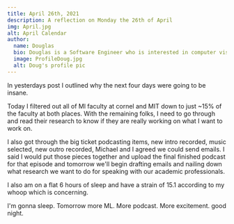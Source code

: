 ```yaml
---
title: April 26th, 2021
description: A reflection on Monday the 26th of April
img: April.jpg
alt: April Calendar
author:
  name: Douglas
  bio: Douglas is a Software Engineer who is interested in computer vision and our quest for strong AI. He also is constantly looking for ways to push the envelope of his personal mental and physical fitness.
  image: ProfileDoug.jpg
  alt: Doug's profile pic
---
```


In yesterdays post I outlined why the next four days were going to be insane.

Today I filtered out all of Ml faculty at cornel and MIT down to just ~15% of the faculty at both places. With the remaining folks, I need to go through and read their research to know if they are really working on what I want to work on.

I also got through the big ticket podcasting items, new intro recorded, music selected, new outro recorded, Michael and I agreed we could send emails.
I said I would put those pieces together and upload the final finished podcast for that episode and tomorrow we'll begin drafting emails and nailing down what research we want to do for speaking with our academic professionals.

I also am on a flat 6 hours of sleep and have a strain of 15.1 according to my whoop which is concerning.

I'm gonna sleep. Tomorrow more ML. More podcast. More excitement. good night.
